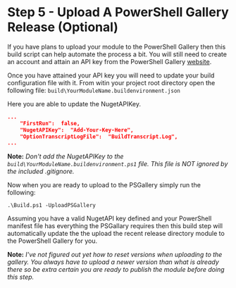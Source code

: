 # Step 5 - Upload A PowerShell Gallery Release (Optional)

If you have plans to upload your module to the PowerShell Gallery then this build script can help automate the process a bit. You will still need to create an account and attain an API key from the PowerShell Gallery [website](https://www.powershellgallery.com/).

Once you have attained your API key you will need to update your build configuration file with it. From witin your project root directory open the following file:
`build\YourModuleName.buildenvironment.json`

Here you are able to update the NugetAPIKey.

```json
...
    "FirstRun":  false,
    "NugetAPIKey":  "Add-Your-Key-Here",
    "OptionTranscriptLogFile":  "BuildTranscript.Log",
...
```

**Note:** *Don't add the NugetAPIKey to the `build\YourModuleName.buildenvironment.ps1` file. This file is NOT ignored by the included .gitignore.*

Now when you are ready to upload to the PSGallery simply run the following:

`.\Build.ps1 -UploadPSGallery`

Assuming you have a valid NugetAPI key defined and your PowerShell manifest file has everything the PSGallary requires then this build step will automatically update the the upload the recent release directory module to the PowerShell Gallery for you.

**Note:** *I've not figured out yet how to reset versions when uploading to the gallery. You always have to upload a newer version than what is already there so be extra certain you are ready to publish the module before doing this step.*
